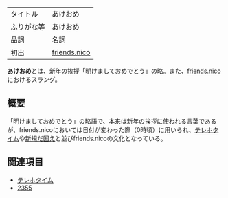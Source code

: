 <div>

|            |                                              |
|------------|----------------------------------------------|
| タイトル   | あけおめ                                     |
| ふりがな等 | あけおめ                                     |
| 品詞       | 名詞                                         |
| 初出       | [friends.nico](/Friends.nico "Friends.nico") |

  
**あけおめ**とは、新年の挨拶「明けましておめでとう」の略。また、[friends.nico](/Friends.nico "Friends.nico")におけるスラング。

## 概要

「明けましておめでとう」の略語で、本来は新年の挨拶に使われる言葉であるが、friends.nicoにおいては日付が変わった際（0時頃）に用いられ、[テレホタイム](/%E3%83%86%E3%83%AC%E3%83%9B%E3%82%BF%E3%82%A4%E3%83%A0 "テレホタイム (存在しないページ)")や[新規だ囲え](/%E6%96%B0%E8%A6%8F%E3%81%A0%E5%9B%B2%E3%81%88 "新規だ囲え")と並びfriends.nicoの文化となっている。

## 関連項目

-   [テレホタイム](/%E3%83%86%E3%83%AC%E3%83%9B%E3%82%BF%E3%82%A4%E3%83%A0 "テレホタイム (存在しないページ)")
-   [2355](/2355 "2355 (存在しないページ)")

</div>
